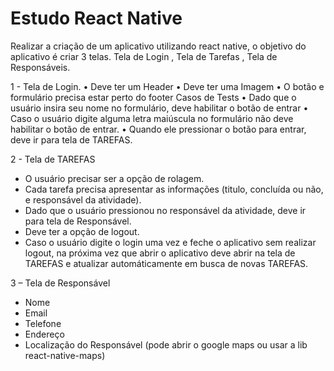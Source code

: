 # Estudo React Native

Realizar a criação de um aplicativo utilizando react native, o objetivo do aplicativo é criar 3 telas.
Tela de Login , Tela de Tarefas , Tela de Responsáveis.

1 - Tela de Login.
• Deve ter um Header
• Deve ter uma Imagem
• O botão e formulário precisa estar perto do footer
Casos de Tests
• Dado que o usuário insira seu nome no formulário, deve habilitar o botão de entrar
• Caso o usuário digite alguma letra maiúscula no formulário não deve habilitar o botão de
entrar.
• Quando ele pressionar o botão para entrar, deve ir para tela de TAREFAS.

2 - Tela de TAREFAS

- O usuário precisar ser a opção de rolagem.
- Cada tarefa precisa apresentar as informações (titulo, concluída ou não, e responsável da
atividade).
- Dado que o usuário pressionou no responsável da atividade, deve ir para tela de Responsável.
- Deve ter a opção de logout.
- Caso o usuário digite o login uma vez e feche o aplicativo sem realizar logout, na próxima vez que
abrir o aplicativo deve abrir na tela de TAREFAS e atualizar automáticamente em busca de novas
TAREFAS.

3 – Tela de Responsável
- Nome
- Email
- Telefone
- Endereço
- Localização do Responsável (pode abrir o google maps ou usar a lib react-native-maps)